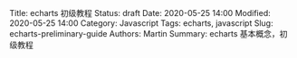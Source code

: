 Title: echarts 初级教程
Status: draft
Date: 2020-05-25 14:00
Modified: 2020-05-25 14:00
Category: Javascript
Tags: echarts, javascript
Slug: echarts-preliminary-guide
Authors: Martin
Summary: echarts 基本概念，初级教程